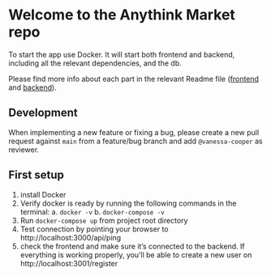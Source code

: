 # Welcome to the Anythink Market repo

To start the app use Docker. It will start both frontend and backend, including all the relevant dependencies, and the db.

Please find more info about each part in the relevant Readme file ([frontend](frontend/readme.md) and [backend](backend/README.md)).

## Development

When implementing a new feature or fixing a bug, please create a new pull request against `main` from a feature/bug branch and add `@vanessa-cooper` as reviewer.

## First setup
1. install Docker
2. Verify docker is ready by running the following commands in the terminal: 
    a. `docker -v`
    b. `docker-compose -v`
3. Run `docker-compose up` from project root directory
4. Test connection by pointing your browser to http://localhost:3000/api/ping
5. check the frontend and make sure it’s connected to the backend. If everything is working properly, you’ll be able to create a new user on http://localhost:3001/register 
